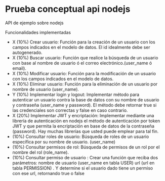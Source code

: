 # Prueba conceptual api nodejs

API de ejemplo sobre nodejs

Funcionalidades implementadas

 * X (10%) Crear usuario: Función para la creación de un usuario con los campos indicados en el modelo de datos. El id idealmente debe ser autogenerado. 
 * X (10%) Buscar usuario: Función que realice la búsqueda de un usuario con base  al nombre de usuario ó el correo electrónico.(user_name ó email).
 * X (10%) Modificar usuario:  Función para la modificación de un usuario con los campos indicados en el modelo de datos. 
 * X (10%) Eliminar  usuario:  Función para la eliminación de un usuario por nombre de usuario (user_name). 
 * Y (10%) Implementar login y logout: Implementar método para autenticar un usuario contra la base de datos con su nombre de usuario y contraseña (user_name y password). El método debe retornar true si las credenciales son correctas y false en caso contrario.
 * X (20%) Implementar JWT y encriptación:  Implementar mediante una librería de autenticación en nodejs el método de autenticación por token JWT y que permita la encriptación en base de datos de la contraseña (password). Hay muchas librerías que usted puede emplear para tal fin. 
 * (10%) Consultar roles de usuario: Búsqueda de roles de un usuario específica por su nombre de usuario. (user_name) 
 * (10%) Consultar permisos de rol: Búsqueda de permisos de un rol por el nombre del rol (role_name). 
 * (10%) Consultar permiso de usuario : Crear una función que reciba dos parámetros: nombre de usuario (user_name en tabla USER)  url (url en tabla PERMISSION) .    Y determine si el usuario dado tiene un permiso con ese url, retornando true o false 



